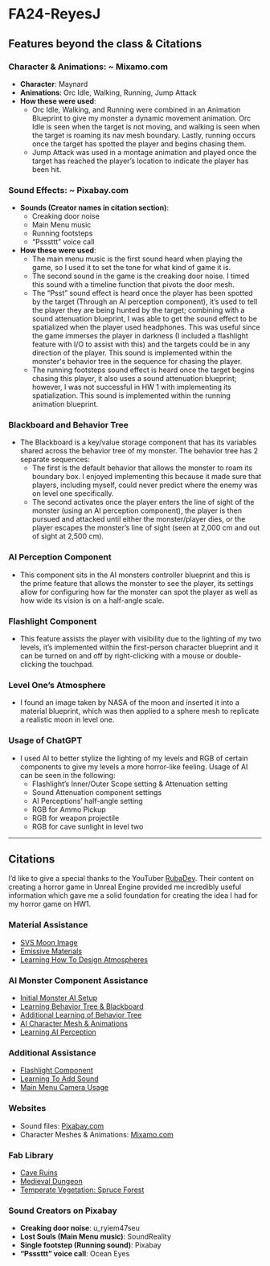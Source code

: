 # FA24-ReyesJ

## Features beyond the class & Citations

### Character & Animations: ~ Mixamo.com
- **Character**: Maynard
- **Animations**: Orc Idle, Walking, Running, Jump Attack
- **How these were used**:
  - Orc Idle, Walking, and Running were combined in an Animation Blueprint to give my monster a dynamic movement animation. Orc Idle is seen when the target is not moving, and walking is seen when the target is roaming its nav mesh boundary. Lastly, running occurs once the target has spotted the player and begins chasing them.
  - Jump Attack was used in a montage animation and played once the target has reached the player’s location to indicate the player has been hit.

### Sound Effects: ~ Pixabay.com
- **Sounds (Creator names in citation section)**:
  - Creaking door noise
  - Main Menu music
  - Running footsteps
  - “Psssttt” voice call
- **How these were used**:
  - The main menu music is the first sound heard when playing the game, so I used it to set the tone for what kind of game it is.
  - The second sound in the game is the creaking door noise. I timed this sound with a timeline function that pivots the door mesh.
  - The “Psst” sound effect is heard once the player has been spotted by the target (Through an AI perception component), it’s used to tell the player they are being hunted by the target; combining with a sound attenuation blueprint, I was able to get the sound effect to be spatialized when the player used headphones. This was useful since the game immerses the player in darkness (I included a flashlight feature with I/O to assist with this) and the targets could be in any direction of the player. This sound is implemented within the monster's behavior tree in the sequence for chasing the player.
  - The running footsteps sound effect is heard once the target begins chasing this player, it also uses a sound attenuation blueprint; however, I was not successful in HW 1 with implementing its spatialization. This sound is implemented within the running animation blueprint.

### Blackboard and Behavior Tree
- The Blackboard is a key/value storage component that has its variables shared across the behavior tree of my monster. The behavior tree has 2 separate sequences:
  - The first is the default behavior that allows the monster to roam its boundary box. I enjoyed implementing this because it made sure that players, including myself, could never predict where the enemy was on level one specifically.
  - The second activates once the player enters the line of sight of the monster (using an AI perception component), the player is then pursued and attacked until either the monster/player dies, or the player escapes the monster’s line of sight (seen at 2,000 cm and out of sight at 2,500 cm).

### AI Perception Component
- This component sits in the AI monsters controller blueprint and this is the prime feature that allows the monster to see the player, its settings allow for configuring how far the monster can spot the player as well as how wide its vision is on a half-angle scale.

### Flashlight Component
- This feature assists the player with visibility due to the lighting of my two levels, it’s implemented within the first-person character blueprint and it can be turned on and off by right-clicking with a mouse or double-clicking the touchpad.

### Level One’s Atmosphere
- I found an image taken by NASA of the moon and inserted it into a material blueprint, which was then applied to a sphere mesh to replicate a realistic moon in level one.

### Usage of ChatGPT
- I used AI to better stylize the lighting of my levels and RGB of certain components to give my levels a more horror-like feeling. Usage of AI can be seen in the following:
  - Flashlight’s Inner/Outer Scope setting & Attenuation setting
  - Sound Attenuation component settings
  - AI Perceptions’ half-angle setting
  - RGB for Ammo Pickup
  - RGB for weapon projectile
  - RGB for cave sunlight in level two

---

## Citations

I’d like to give a special thanks to the YouTuber [RubaDev](https://www.youtube.com/@RubaDev). Their content on creating a horror game in Unreal Engine provided me incredibly useful information which gave me a solid foundation for creating the idea I had for my horror game on HW1.

### Material Assistance
- [SVS Moon Image](https://www.lunarlamps.com/blogs/topic/photo-moon-lamp)
- [Emissive Materials](https://youtu.be/4b33FJ6yjuE?si=L0oRELXvWuwKj__r)
- [Learning How To Design Atmospheres](https://youtu.be/4b33FJ6yjuE?si=L0oRELXvWuwKj__r)

### AI Monster Component Assistance
- [Initial Monster AI Setup](https://youtu.be/k6GnKe5AM9k?si=9qH1nyjfTUjlnXZn)
- [Learning Behavior Tree & Blackboard](https://youtu.be/-t3PbGRazKg?si=StKIXAl-lGwy8HIS)
- [Additional Learning of Behavior Tree](https://youtu.be/VW8ZiV9yVDk?si=TOsf-YOxCTAzw4Vw)
- [AI Character Mesh & Animations](https://youtu.be/gsyZdKYAT_4?si=D1qhGov_S3vHk5Rt)
- [Learning AI Perception](https://youtu.be/mYRyx0OLUp4?si=J7PvDtiokXY2YtcH)

### Additional Assistance
- [Flashlight Component](https://youtu.be/N3lw_BgdKMo?si=R92MABJGwUjQE3zV)
- [Learning To Add Sound](https://youtu.be/woqUvTwgpDA?si=GOCrYmxHryKtuE03)
- [Main Menu Camera Usage](https://youtu.be/woqUvTwgpDA?si=GOCrYmxHryKtuE03)

### Websites
- Sound files: [Pixabay.com](https://pixabay.com/)
- Character Meshes & Animations: [Mixamo.com](https://www.mixamo.com/#/)

### Fab Library
- [Cave Ruins](https://fab.com/s/521e3b86e12d)
- [Medieval Dungeon](https://fab.com/s/494a7622e1be)
- [Temperate Vegetation: Spruce Forest](https://fab.com/s/de31b726d9df)

### Sound Creators on Pixabay
- **Creaking door noise**: u_ryiem47seu
- **Lost Souls (Main Menu music)**: SoundReality
- **Single footstep (Running sound)**: Pixabay
- **“Psssttt” voice call**: Ocean Eyes
